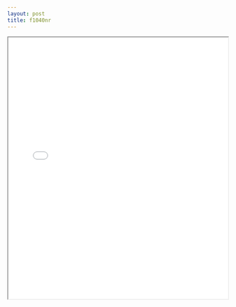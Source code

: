 ```yaml
---
layout: post
title: f1040nr
---
```


<div class="pdf-container">
<iframe src="/ea/assets/pdfs/misc/f1040nr.pdf" height="600" width="100%" allowFullScreen="true"></iframe>
</div>

